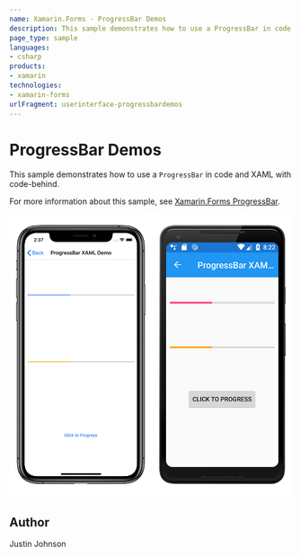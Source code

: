 ```yaml
---
name: Xamarin.Forms - ProgressBar Demos
description: This sample demonstrates how to use a ProgressBar in code and XAML with code-behind.
page_type: sample
languages:
- csharp
products:
- xamarin
technologies:
- xamarin-forms
urlFragment: userinterface-progressbardemos
---
```

# ProgressBar Demos

This sample demonstrates how to use a `ProgressBar` in code and XAML with code-behind.

For more information about this sample, see [Xamarin.Forms ProgressBar](https://docs.microsoft.com/xamarin/xamarin-forms/user-interface/progressbar).

![Screenshot of ProgressBars sample project](Screenshots/02ProgressBarsDemo.png)

## Author

Justin Johnson

